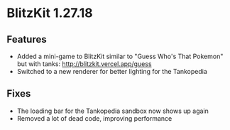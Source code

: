 # BlitzKit 1.27.18

## Features

- Added a mini-game to BlitzKit similar to "Guess Who's That Pokemon" but with tanks: http://blitzkit.vercel.app/guess
- Switched to a new renderer for better lighting for the Tankopedia

## Fixes

- The loading bar for the Tankopedia sandbox now shows up again
- Removed a lot of dead code, improving performance
